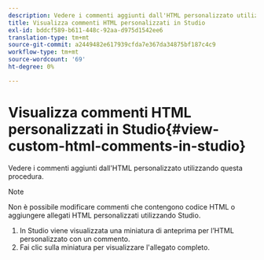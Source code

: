 ```yaml
---
description: Vedere i commenti aggiunti dall'HTML personalizzato utilizzando questa procedura.
title: Visualizza commenti HTML personalizzati in Studio
exl-id: bddcf589-b611-448c-92aa-d975d1542ee6
translation-type: tm+mt
source-git-commit: a2449482e617939cfda7e367da34875bf187c4c9
workflow-type: tm+mt
source-wordcount: '69'
ht-degree: 0%

---
```


# Visualizza commenti HTML personalizzati in Studio{#view-custom-html-comments-in-studio}

Vedere i commenti aggiunti dall&#39;HTML personalizzato utilizzando questa procedura.

>[!NOTE]
>
>Non è possibile modificare commenti che contengono codice HTML o aggiungere allegati HTML personalizzati utilizzando Studio.

1. In Studio viene visualizzata una miniatura di anteprima per l’HTML personalizzato con un commento.
1. Fai clic sulla miniatura per visualizzare l&#39;allegato completo.
